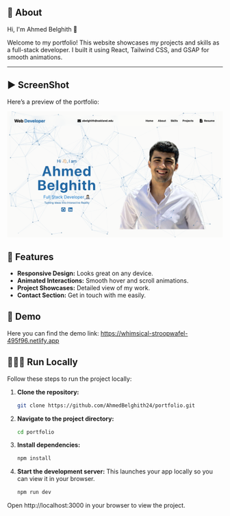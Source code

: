 ## 🎯 About

Hi, I'm Ahmed Belghith 👋

Welcome to my portfolio! This website showcases my projects and skills as a full-stack developer. I built it using React, Tailwind CSS, and GSAP for smooth animations.

---

## ▶️ ScreenShot

Here’s a preview of the portfolio:

![Portfolio Screenshot](src/assets/port.png)

## :rocket: Features

- **Responsive Design:** Looks great on any device.
- **Animated Interactions:** Smooth hover and scroll animations.
- **Project Showcases:** Detailed view of my work.
- **Contact Section:** Get in touch with me easily.



## 🌟 Demo
Here you can find the demo link: https://whimsical-stroopwafel-495f96.netlify.app

## 👨🏻‍💻 Run Locally

Follow these steps to run the project locally:

1. **Clone the repository:**

   ```bash
   git clone https://github.com/AhmedBelghith24/portfolio.git 

1. **Navigate to the project directory:**
     ```bash
     cd portfolio
 
2. **Install dependencies:**
   ```bash
   npm install

5. **Start the development server:**
   This launches your app locally so you can view it in your browser.
     ```bash
     npm run dev
  Open http://localhost:3000 in your browser to view the project.
